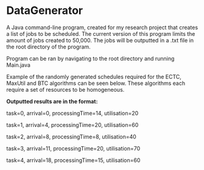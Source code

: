 # DataGenerator
A Java command-line program, created for my research project that creates a list of jobs to be scheduled.
The current version of this program limits the amount of jobs created to 50,000. The jobs will be outputted
in a .txt file in the root directory of the program.

Program can be ran by navigating to the root directory and running Main.java

Example of the randomly generated schedules required for the ECTC, MaxUtil and BTC algorithms can be seen below.
These algorithms each require a set of resources to be homogeneous.

**Outputted results are in the format:**

task=0, arrival=0, processingTime=14, utilisation=20

task=1, arrival=4, processingTime=20, utilisation=60

task=2, arrival=8, processingTime=8, utilisation=40

task=3, arrival=11, processingTime=20, utilisation=70

task=4, arrival=18, processingTime=15, utilisation=60
 
